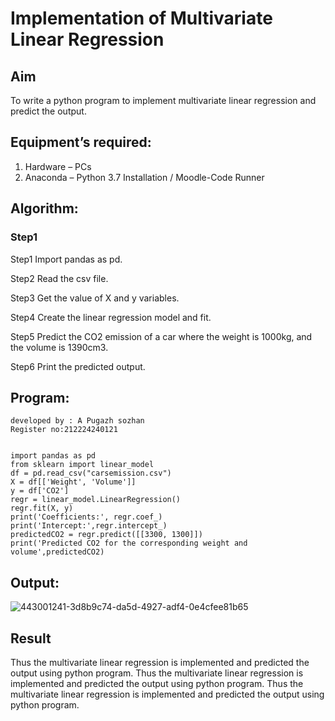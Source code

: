 # Implementation of Multivariate Linear Regression
## Aim
To write a python program to implement multivariate linear regression and predict the output.
## Equipment’s required:
1.	Hardware – PCs
2.	Anaconda – Python 3.7 Installation / Moodle-Code Runner
## Algorithm:
### Step1
Step1 Import pandas as pd.

Step2 Read the csv file.

Step3 Get the value of X and y variables.

Step4 Create the linear regression model and fit.

Step5 Predict the CO2 emission of a car where the weight is 1000kg, and the volume is 1390cm3.

Step6 Print the predicted output.



## Program:
```
developed by : A Pugazh sozhan
Register no:212224240121


import pandas as pd
from sklearn import linear_model
df = pd.read_csv("carsemission.csv")
X = df[['Weight', 'Volume']]
y = df['CO2']
regr = linear_model.LinearRegression()
regr.fit(X, y)
print('Coefficients:', regr.coef_)
print('Intercept:',regr.intercept_)
predictedCO2 = regr.predict([[3300, 1300]])
print('Predicted CO2 for the corresponding weight and volume',predictedCO2)
```
## Output:
![443001241-3d8b9c74-da5d-4927-adf4-0e4cfee81b65](https://github.com/user-attachments/assets/0704573d-3d0a-4697-82b1-84ad3d624e36)

## Result
Thus the multivariate linear regression is implemented and predicted the output using python program.
Thus the multivariate linear regression is implemented and predicted the output using python program.
Thus the multivariate linear regression is implemented and predicted the output using python program.
